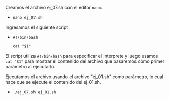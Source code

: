 Creamos el archivo ej_07.sh con el editor `nano`.
- `nano ej_07.sh`

Ingresamos el siguiente script:
- `#!/bin/bash`<p>
  `cat "$1"`

El script utiliza `#!/bin/bash` para especificar el intérprete y luego usamos `cat "$1"` para mostrar el contenido del archivo que pasaremos como primer parámetro al ejecutarlo.

Ejecutamos el archivo usando el archivo "ej_01.sh" como parámetro, lo cual hace que se ejecute el contenido del ej_01.sh.
- `./ej_07.sh ej_01.sh`

